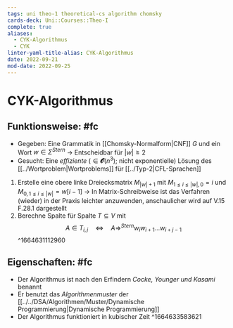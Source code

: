 ```yaml
---
tags: uni theo-1 theoretical-cs algorithm chomsky
cards-deck: Uni::Courses::Theo-I
complete: true
aliases:
  - CYK-Algorithmus
  - CYK
linter-yaml-title-alias: CYK-Algorithmus
date: 2022-09-21
mod-date: 2022-09-25
---
```


# CYK-Algorithmus

## Funktionsweise: #fc
- Gegeben: Eine Grammatik in [[Chomsky-Normalform|CNF]] $G$ und ein Wort $w\in\Sigma^{Stern}$
	-> Entscheidbar für $|w|\geq2$
- Gesucht: Eine *effiziente* ($\in\mathbfcal{O}(n^3)$; nicht exponentielle) Lösung des [[../Wortproblem|Wortproblems]] für [[../Typ-2|CFL-Sprachen]]
1. Erstelle eine obere linke Dreiecksmatrix $M_{|w|+1}$ mit $M_{1\leq i\leq|w|,0}=i$ und $M_{0,1\leq i\leq|w|}=w[i-1]$
	-> In Matrix-Schreibweise ist das Verfahren (wieder) in der Praxis leichter anzuwenden, anschaulicher wird auf V.15 F.28.1 dargestellt
2. Berechne Spalte für Spalte $T\subseteq V$ mit $$A\in T_{i,j}\quad\Leftrightarrow\quad A\Rightarrow^{Stern}w_iw_{i+1}\dots w_{i+j-1}$$
^1664631112960

## Eigenschaften: #fc
- Der Algorithmus ist nach den Erfindern *Cocke, Younger und Kasami* benannt
- Er benutzt das *Algorithmenmuster* der [[../../DSA/Algorithmen/Muster/Dynamische Programmierung|Dynamische Programmierung]]
- Der Algorithmus funktioniert in kubischer Zeit
^1664633583621
